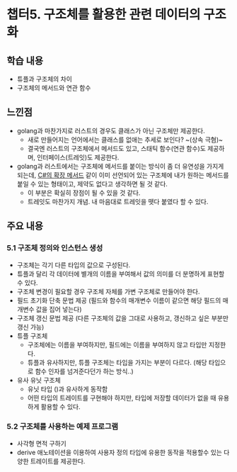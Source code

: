 # 챕터5. 구조체를 활용한 관련 데이터의 구조화

## 학습 내용
- 튜플과 구조체의 차이
- 구조체의 메서드와 연관 함수

## 느낀점
- golang과 마찬가지로 러스트의 경우도 클래스가 아닌 구조체만 제공한다.
    - 새로 만들어지는 언어에서는 클래스를 없애는 추세로 보인다? ~(상속 극혐)~
    - 결국엔 러스트의 구조체에서 메서드도 있고, 스태틱 함수(연관 함수)도 제공하며, 인터페이스(트레잇)도 제공한다.
- golang과 러스트에서는 구조체에 메서드를 붙이는 방식이 좀 더 유연성을 가지게 되는데, [C#의 확장 메서드](https://docs.microsoft.com/ko-kr/dotnet/csharp/programming-guide/classes-and-structs/extension-methods) 같이 이미 선언되어 있는 구조체에 내가 원하는 메서드를 붙일 수 있는 형태이고, 제약도 없다고 생각하면 될 것 같다.
    - 이 부분은 확실히 장점이 될 수 있을 것 같다.
    - 트레잇도 마찬가지 개념. 내 마음대로 트레잇을 뗏다 붙였다 할 수 있다.

## 주요 내용

### 5.1 구조체 정의와 인스턴스 생성
- 구조체는 각기 다른 타입의 값으로 구성된다.
- 튜플과 달리 각 데이터에 별개의 이름을 부여해서 값의 의미를 더 분명하게 표현할 수 있다.
- 구조체 변경이 필요할 경우 구조체 자체를 가변 구조체로 만들어야 한다.
- 필드 초기화 단축 문법 제공 (필드와 함수의 매개변수 이름이 같으면 해당 필드의 매개변수 값을 집어 넣는다)
- 구조체 갱신 문법 제공 (다른 구조체의 값을 그대로 사용하고, 갱신하고 싶은 부분만 갱신 가능)
- 튜플 구조체
    - 구조체에는 이름을 부여하지만, 필드에는 이름을 부여하지 않고 타입만 지정한다.
    - 튜플과 유사하지만, 튜플 구조체는 타입을 가지는 부분이 다르다. (해당 타입으로 함수 인자를 넘겨준다던가 하는 방식..)
- 유사 유닛 구조체
    - 유닛 타입 ()과 유사하게 동작함
    - 어떤 타입의 트레이트를 구현해야 하지만, 타입에 저장할 데이터가 없을 때 유용하게 활용할 수 있다.

### 5.2 구조체를 사용하는 예제 프로그램
- 사각형 면적 구하기
- derive 애노테이션을 이용하여 사용자 정의 타입에 유용한 동작을 적용할수 있는 다양한 트레이트를 제공한다.